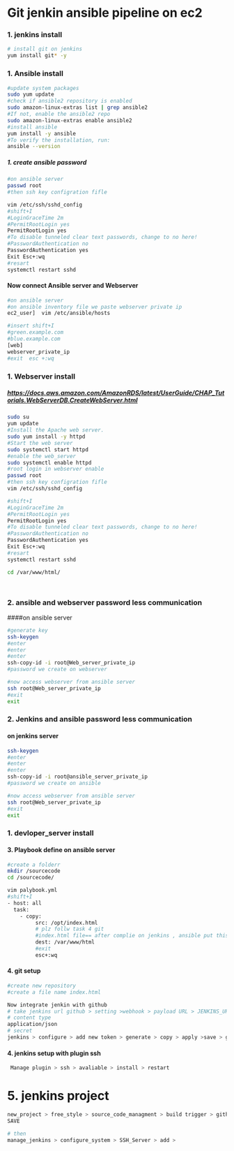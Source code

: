 # Git jenkin ansible pipeline on ec2

### 1. jenkins install
```sh
# install git on jenkins
yum install git* -y

```
### 1. Ansible install
```sh
#update system packages
sudo yum update
#check if ansible2 repository is enabled
sudo amazon-linux-extras list | grep ansible2
#If not, enable the ansible2 repo
sudo amazon-linux-extras enable ansible2
#install ansible
yum install -y ansible
#To verify the installation, run:
ansible --version
```
##### 1. create ansible password
```sh
#on ansible server
passwd root
#then ssh key configration fifle

vim /etc/ssh/sshd_config
#shift+I
#LoginGraceTime 2m
#PermitRootLogin yes
PermitRootLogin yes
#To disable tunneled clear text passwords, change to no here!
#PasswordAuthentication no
PasswordAuthentication yes
Exit Esc+:wq
#resart 
systemctl restart sshd


```

#### Now connect Ansible server and Webserver
```sh
#on ansible server
#on ansible inventory file we paste webserver private ip
ec2_user]  vim /etc/ansible/hosts

#insert shift+I
#green.example.com
#blue.example.com
[web]
webserver_private_ip
#exit  esc +:wq

```

###  1. Webserver install
##### https://docs.aws.amazon.com/AmazonRDS/latest/UserGuide/CHAP_Tutorials.WebServerDB.CreateWebServer.html
```sh
sudo su
yum update
#Install the Apache web server.
sudo yum install -y httpd
#Start the web server
sudo systemctl start httpd
#enable the web_server
sudo systemctl enable httpd
#root login in webserver enable
passwd root
#then ssh key configration fifle
vim /etc/ssh/sshd_config

#shift+I
#LoginGraceTime 2m
#PermitRootLogin yes
PermitRootLogin yes
#To disable tunneled clear text passwords, change to no here!
#PasswordAuthentication no
PasswordAuthentication yes
Exit Esc+:wq
#resart 
systemctl restart sshd

cd /var/www/html/




```
### 2. ansible and webserver password less communication
####on ansible server
```sh
#generate key
ssh-keygen
#enter
#enter
#enter
ssh-copy-id -i root@Web_server_private_ip
#password we create on webserver

#now access webserver from ansible server
ssh root@Web_server_private_ip
#exit
exit
```
### 2. Jenkins and ansible  password less communication
#### on jenkins server
```sh
ssh-keygen
#enter
#enter
#enter
ssh-copy-id -i root@ansible_server_private_ip
#password we create on ansible

#now access webserver from ansible server
ssh root@Web_server_private_ip
#exit
exit


```
### 1. devloper_server install

#### 3. Playbook define on ansible server
```sh
#create a folderr
mkdir /sourcecode
cd /sourcecode/

vim palybook.yml
#shift+I
- host: all
  task:
    - copy:
         src: /opt/index.html
         # plz follw task 4 git
         #index.html file== after complie on jenkins , ansible put this compile file on jenkins opt folder
         dest: /var/www/html
         #exit
         esc+:wq
   ```
#### 4. git setup
```sh
#create new repository
#create a file name index.html

Now integrate jenkin with github
# take jenkins url github > setting >webhook > payload URL > JENKINS_URL/github-webhook
# content type
application/json
# secret
jenkins > configure > add new token > generate > copy > apply >save > github >secret
```
#### 4. jenkins setup with plugin ssh
```sh
 Manage plugin > ssh > avaliable > install > restart
```
# 5. jenkins project
```sh
new_project > free_style > source_code_managment > build trigger > github_hook_trigger_for > buil > send_file_excute_commands_over_SSH
SAVE

# then 
manage_jenkins > configure_system > SSH_Server > add > 


```


